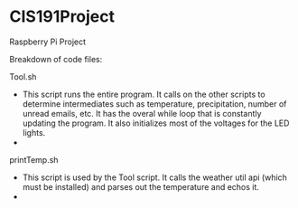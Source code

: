 # CIS191Project
Raspberry Pi Project

Breakdown of code files:

Tool.sh
- This script runs the entire program. It calls on the other scripts to determine intermediates such as temperature, precipitation, number of unread emails, etc. It has the overal while loop that is constantly updating the program. It also initializes most of the voltages for the LED lights.
- 
printTemp.sh
- This script is used by the Tool script. It calls the weather util api (which must be installed) and parses out the temperature and echos it.
-
